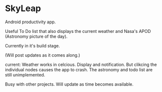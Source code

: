 # SkyLeap
Android productivity app. 

Useful To Do list that also displays the current weather and Nasa's APOD (Astronomy picture of the day).

Currently in it's build stage. 

(Will post updates as it comes along.)

current: Weather works in celcious. Display and notification. But clikcing the individual nodes causes the app to crash. The astronomy and todo list are still unimplemented.

Busy with other projects. Will update as time becomes available. 
